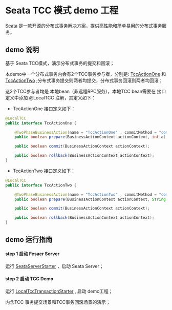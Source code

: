 # Seata TCC 模式 demo 工程


[Seata](https://github.com/seata/seata) 是一款开源的分布式事务解决方案，提供高性能和简单易用的分布式事务服务。   


## demo 说明

基于 Seata TCC模式，演示分布式事务的提交和回滚；

本demo中一个分布式事务内会有2个TCC事务参与者，分别是: [TccActionOne](https://github.com/seata/seata-samples/blob/master/tcc/local-tcc-sample/src/main/java/io/seata/samples/tcc/saga.io.seata.samples.action/TccActionOne.java) 和 [TccActionTwo](https://github.com/seata/seata-samples/blob/master/tcc/local-tcc-sample/src/main/java/io/seata/samples/tcc/saga.io.seata.samples.action/TccActionTwo.java) ;分布式事务提交则两者均提交，分布式事务回滚则两者均回滚；

这2个TCC参与者均是 本地bean（非远程RPC服务），本地TCC bean需要在 接口定义中添加 @LocalTCC 注解，其定义如下：

- TccActionOne 接口定义如下：

```java
@LocalTCC
public interface TccActionOne {

    @TwoPhaseBusinessAction(name = "TccActionOne" , commitMethod = "commit", rollbackMethod = "rollback")
    public boolean prepare(BusinessActionContext actionContext, int a);

    public boolean commit(BusinessActionContext actionContext);

    public boolean rollback(BusinessActionContext actionContext);
}

```

- TccActionTwo 接口定义如下：

```java
@LocalTCC
public interface TccActionTwo {

    @TwoPhaseBusinessAction(name = "TccActionTwo" , commitMethod = "commit", rollbackMethod = "rollback")
    public boolean prepare(BusinessActionContext actionContext, String b);

    public boolean commit(BusinessActionContext actionContext);

    public boolean rollback(BusinessActionContext actionContext);
}
```


## demo 运行指南

#### step 1 启动 Fesacr Server

运行 [SeataServerStarter](https://github.com/seata/seata-samples/blob/master/tcc/local-tcc-sample/src/test/java/io/seata/samples/tcc/SeataServerStarter.java) ，启动 Seata Server；

#### step 2 启动 TCC Demo

运行 [LocalTccTransactionStarter](https://github.com/seata/seata-samples/blob/master/tcc/local-tcc-sample/src/main/java/io/seata/samples/tcc/saga.io.seata.samples.action.starter/LocalTccTransactionStarter.java) , 启动 demo工程；

内含TCC 事务提交场景和TCC事务回滚场景的演示；